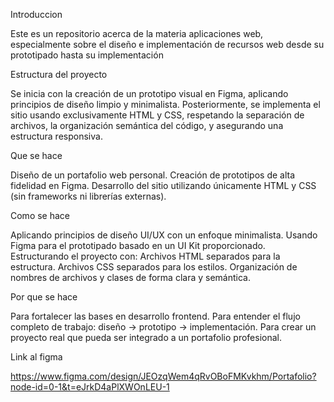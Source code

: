 Introduccion

Este es un repositorio acerca de la materia aplicaciones web,
especialmente sobre el diseño e implementación de recursos web desde su prototipado hasta su implementación

Estructura del proyecto

Se inicia con la creación de un prototipo visual en Figma, aplicando principios de diseño limpio y minimalista. 
Posteriormente, se implementa el sitio usando exclusivamente HTML y CSS, respetando la separación de archivos, 
la organización semántica del código, y asegurando una estructura responsiva.

Que se hace

Diseño de un portafolio web personal.
Creación de prototipos de alta fidelidad en Figma.
Desarrollo del sitio utilizando únicamente HTML y CSS (sin frameworks ni librerías externas).

Como se hace

Aplicando principios de diseño UI/UX con un enfoque minimalista.
Usando Figma para el prototipado basado en un UI Kit proporcionado.
Estructurando el proyecto con:
Archivos HTML separados para la estructura.
Archivos CSS separados para los estilos.
Organización de nombres de archivos y clases de forma clara y semántica.

Por que se hace

Para fortalecer las bases en desarrollo frontend.
Para entender el flujo completo de trabajo: diseño → prototipo → implementación.
Para crear un proyecto real que pueda ser integrado a un portafolio profesional.

Link al figma

https://www.figma.com/design/JEOzqWem4qRvOBoFMKvkhm/Portafolio?node-id=0-1&t=eJrkD4aPlXWOnLEU-1

